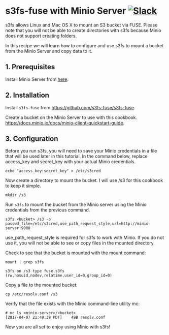 # s3fs-fuse with Minio Server [![Slack](https://slack.minio.io/slack?type=svg)](https://slack.minio.io)

s3fs allows Linux and Mac OS X to mount an S3 bucket via FUSE. Please note that you will not be able to create directories with s3fs because Minio does not support creating folders.

In this recipe we will learn how to configure and use s3fs to mount a bucket from the Minio Server and copy data to it. 
## 1. Prerequisites

Install Minio Server from [here](http://docs.minio.io/docs/minio).

## 2. Installation

Install `s3fs-fuse` from <https://github.com/s3fs-fuse/s3fs-fuse>.

Create a bucket on the Minio Server to use with this cookbook. <https://docs.minio.io/docs/minio-client-quickstart-guide>.

## 3. Configuration

Before you run s3fs, you will need to save your Minio credentials in a file that will be used later in this tutorial. In the command below, replace access_key and secret_key with your actual Minio credentials. 

```
echo "access_key:secret_key" > /etc/s3cred
```

Now create a directory to mount the bucket. I will use /s3 for this cookbook to keep it simple.

```
mkdir /s3
```

Run `s3fs` to mount the bucket from the Minio server using the Minio credentials from the previous command.

```
s3fs <bucket> /s3 -o passwd_file=/etc/s3cred,use_path_request_style,url=http://minio-server:9000

```

use_path_request_style is required for s3fs to work with Minio. If you do not use it, you will not be able to see or copy files in the mounted directory. 


Check to see that the bucket is mounted with the mount command:

```
mount | grep s3fs

s3fs on /s3 type fuse.s3fs (rw,nosuid,nodev,relatime,user_id=0,group_id=0)
```

Copy a file to the mounted bucket:

```
cp /etc/resolv.conf /s3
```

Verify that the file exists with the Minio command-line utility mc:

```
# mc ls <minio-server>/<bucket>
[2017-04-07 21:49:39 PDT]    49B resolv.conf
```

Now you are all set to enjoy using Minio with s3fs!
